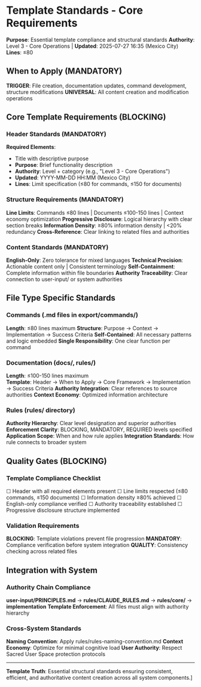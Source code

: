 # Template Standards - Core Requirements

**Purpose**: Essential template compliance and structural standards
**Authority**: Level 3 - Core Operations | **Updated**: 2025-07-27 16:35 (Mexico City)
**Lines**: ≤80

## When to Apply (MANDATORY)
**TRIGGER**: File creation, documentation updates, command development, structure modifications
**UNIVERSAL**: All content creation and modification operations

## Core Template Requirements (BLOCKING)

### Header Standards (MANDATORY)
**Required Elements**:
- Title with descriptive purpose
- **Purpose**: Brief functionality description
- **Authority**: Level + category (e.g., "Level 3 - Core Operations")
- **Updated**: YYYY-MM-DD HH:MM (Mexico City)
- **Lines**: Limit specification (≤80 for commands, ≤150 for documents)

### Structure Requirements (MANDATORY)
**Line Limits**: Commands ≤80 lines | Documents ≤100-150 lines | Context economy optimization
**Progressive Disclosure**: Logical hierarchy with clear section breaks
**Information Density**: ≥80% information density | <20% redundancy
**Cross-Reference**: Clear linking to related files and authorities

### Content Standards (MANDATORY)
**English-Only**: Zero tolerance for mixed languages
**Technical Precision**: Actionable content only | Consistent terminology
**Self-Containment**: Complete information within file boundaries
**Authority Traceability**: Clear connection to user-input/ or system authorities

## File Type Specific Standards

### Commands (.md files in export/commands/)
**Length**: ≤80 lines maximum
**Structure**: Purpose → Context → Implementation → Success Criteria
**Self-Contained**: All necessary patterns and logic embedded
**Single Responsibility**: One clear function per command

### Documentation (docs/, rules/)
**Length**: ≤100-150 lines maximum  
**Template**: Header → When to Apply → Core Framework → Implementation → Success Criteria
**Authority Integration**: Clear references to source authorities
**Context Economy**: Optimized information architecture

### Rules (rules/ directory)
**Authority Hierarchy**: Clear level designation and superior authorities
**Enforcement Clarity**: BLOCKING, MANDATORY, REQUIRED levels specified
**Application Scope**: When and how rule applies
**Integration Standards**: How rule connects to broader system

## Quality Gates (BLOCKING)

### Template Compliance Checklist
☐ Header with all required elements present
☐ Line limits respected (≤80 commands, ≤150 documents)
☐ Information density ≥80% achieved
☐ English-only compliance verified
☐ Authority traceability established
☐ Progressive disclosure structure implemented

### Validation Requirements
**BLOCKING**: Template violations prevent file progression
**MANDATORY**: Compliance verification before system integration
**QUALITY**: Consistency checking across related files

## Integration with System

### Authority Chain Compliance
**user-input/PRINCIPLES.md** → **rules/CLAUDE_RULES.md** → **rules/core/** → **implementation**
**Template Enforcement**: All files must align with authority hierarchy

### Cross-System Standards
**Naming Convention**: Apply rules/rules-naming-convention.md
**Context Economy**: Optimize for minimal cognitive load
**User Authority**: Respect Sacred User Space protection protocols

---
**Template Truth**: Essential structural standards ensuring consistent, efficient, and authoritative content creation across all system components.]